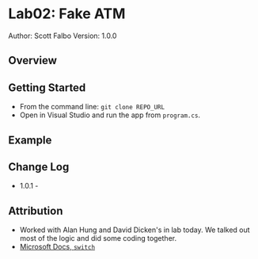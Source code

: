 # Lab02: Fake ATM
Author: Scott Falbo Version: 1.0.0 

## Overview


## Getting Started
+ From the command line: `git clone REPO_URL`
+ Open in Visual Studio and run the app from `program.cs`.

## Example


## Change Log
+ 1.0.1 - 

## Attribution
+ Worked with Alan Hung and David Dicken's in lab today.  We talked out most of the logic and did some coding together.
+ [Microsoft Docs, `switch`](https://docs.microsoft.com/en-us/dotnet/csharp/language-reference/keywords/switch)<br>